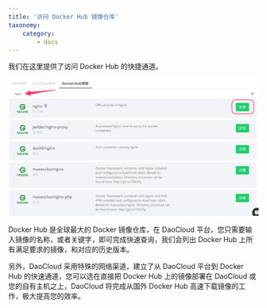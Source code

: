 ```yaml
---
title: '访问 Docker Hub 镜像仓库'
taxonomy:
    category:
        - docs
---
```


我们在这里提供了访问 Docker Hub 的快捷通道。

![](dockerhub.png?resize=800)

Docker Hub 是全球最大的 Docker 镜像仓库，在 DaoCloud 平台，您只需要输入镜像的名称，或者关键字，即可完成快速查询，我们会列出 Docker Hub 上所有满足要求的镜像，和对应的历史版本。

另外，DaoCloud 采用特殊的网络渠道，建立了从 DaoCloud 平台到 Docker Hub 的快速通道，您可以选在直接把 Docker Hub 上的镜像部署在 DaoCloud 或您的自有主机之上，DaoCloud 将完成从国外 Docker Hub 高速下载镜像的工作，极大提高您的效率。